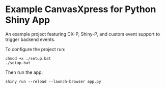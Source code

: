 # Example CanvasXpress for Python Shiny App
An example project featuring CX-P, Shiny-P, and custom event support to trigger backend events.

To configure the project run:

    chmod +x ./setup.bat
    ./setup.bat

Then run the app:

    shiny run --reload --launch-browser app.py


